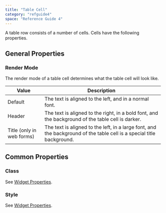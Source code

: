```yaml
---
title: "Table Cell"
category: "refguide4"
space: "Reference Guide 4"
---
```

A table row consists of a number of cells. Cells have the following properties.

## General Properties

### Render Mode

The render mode of a table cell determines what the table cell will look like.

| Value | Description |
| --- | --- |
| Default | The text is aligned to the left, and in a normal font. |
| Header | The text is aligned to the right, in a bold font, and the background of the table cell is darker. |
| Title (only in web forms) | The text is aligned to the left, in a large font, and the background of the table cell is a special title background. |

## Common Properties

### Class

See [Widget Properties](widget-properties).

### Style

See [Widget Properties](widget-properties).